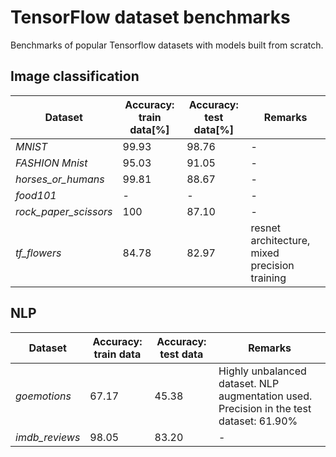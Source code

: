 # TensorFlow dataset benchmarks 

Benchmarks of popular Tensorflow datasets with models built from scratch.

## Image classification

| Dataset               |Accuracy: train data[%]| Accuracy: test data[%] | Remarks |
|-----------------------|----------------------|-------------------------|---------|
| _MNIST_               |           99.93      |          98.76          |    -    |
| _FASHION Mnist_       |           95.03      |          91.05          |    -    |
| _horses_or_humans_    |           99.81      |          88.67          |    -    |
| _food101_             |           -          |          -              |    -    |
| _rock_paper_scissors_ |           100        |          87.10          |    -    | 
| _tf_flowers_          |           84.78      |          82.97         |    resnet architecture, mixed precision training    |

## NLP

| Dataset               | Accuracy: train data | Accuracy: test data | Remarks |
|-----------------------|----------------------|---------------------|---------|
| _goemotions_          |           67.17      |          45.38      |    Highly unbalanced dataset. NLP augmentation used. Precision in the test dataset: 61.90%   |
| _imdb_reviews_        |           98.05      |          83.20      |    -    |
